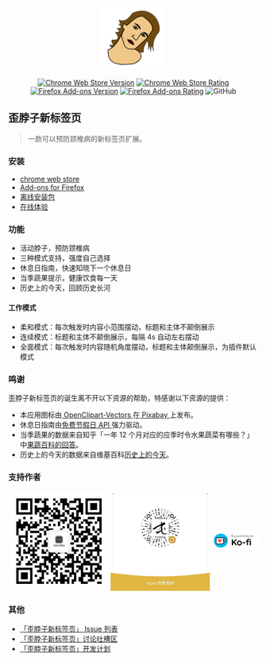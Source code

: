 <p align="center">
  <img width="128" height="128" src="./public/icons/logo128.png" />
</p>
<p align="center">
  <a
    href="https://chrome.google.com/webstore/detail/%E6%AD%AA%E8%84%96%E5%AD%90%E6%96%B0%E6%A0%87%E7%AD%BE%E9%A1%B5/ackimleclkemolnfcfajficenpbnaiba"
    ><img
      alt="Chrome Web Store Version"
      src="https://img.shields.io/chrome-web-store/v/ackimleclkemolnfcfajficenpbnaiba?label=Chrome%20Version"
  /></a>
  <a
    href="https://chrome.google.com/webstore/detail/%E6%AD%AA%E8%84%96%E5%AD%90%E6%96%B0%E6%A0%87%E7%AD%BE%E9%A1%B5/ackimleclkemolnfcfajficenpbnaiba"
  >
    <img
      alt="Chrome Web Store Rating"
      src="https://img.shields.io/chrome-web-store/rating/ackimleclkemolnfcfajficenpbnaiba?label=Chrome%20Rating"
  /></a>
  <a
    href="https://addons.mozilla.org/en-US/firefox/addon/%E6%AD%AA%E8%84%96%E5%AD%90%E6%96%B0%E6%A0%87%E7%AD%BE%E9%A1%B5/"
  >
    <img
      alt="Firefox Add-ons Version"
      src="https://img.shields.io/amo/v/%7B8ff02995-1ecd-4d77-9b1c-f4994f9ae70f%7D?label=Firefox%20Version"
    /></a>
  <a
    href="https://addons.mozilla.org/en-US/firefox/addon/%E6%AD%AA%E8%84%96%E5%AD%90%E6%96%B0%E6%A0%87%E7%AD%BE%E9%A1%B5/"
  >
    <img
      alt="Firefox Add-ons Rating"
      src="https://img.shields.io/amo/rating/%7B8ff02995-1ecd-4d77-9b1c-f4994f9ae70f%7D?label=Firefox%20Rating"
    /></a>
  <img alt="GitHub" src="https://img.shields.io/github/license/dukeluo/wai" />
</p>

## 歪脖子新标签页

> 一款可以预防颈椎病的新标签页扩展。

### 安装

- [chrome web store](https://chrome.google.com/webstore/detail/%E6%AD%AA%E8%84%96%E5%AD%90%E6%96%B0%E6%A0%87%E7%AD%BE%E9%A1%B5/ackimleclkemolnfcfajficenpbnaiba)
- [Add-ons for Firefox](https://addons.mozilla.org/en-US/firefox/addon/%E6%AD%AA%E8%84%96%E5%AD%90%E6%96%B0%E6%A0%87%E7%AD%BE%E9%A1%B5/)
- [离线安装包](https://github.com/DukeLuo/wai/releases)
- [在线体验](https://wai.shaiwang.life/)

### 功能

- 活动脖子，预防颈椎病
- 三种模式支持，强度自己选择
- 休息日指南，快速知晓下一个休息日
- 当季蔬果提示，健康饮食每一天
- 历史上的今天，回顾历史长河

#### 工作模式

- 柔和模式：每次触发时内容小范围摆动，标题和主体不颠倒展示
- 连续模式：标题和主体不颠倒展示，每隔 4s 自动左右摆动
- 全面模式：每次触发时内容随机角度摆动，标题和主体颠倒展示，为插件默认模式

### 鸣谢

歪脖子新标签页的诞生离不开以下资源的帮助，特感谢以下资源的提供：

- 本应用图标由<a href="https://pixabay.com/zh/users/openclipart-vectors-30363/?utm_source=link-attribution&amp;utm_medium=referral&amp;utm_campaign=image&amp;utm_content=147345"> OpenClipart-Vectors </a>在<a href="https://pixabay.com/zh/?utm_source=link-attribution&amp;utm_medium=referral&amp;utm_campaign=image&amp;utm_content=147345"> Pixabay </a>上发布。
- 休息日指南由[免费节假日 API ](https://timor.tech/api/holiday)强力驱动。
- 当季蔬果的数据来自知乎「一年 12 个月对应的应季时令水果蔬菜有哪些？」中[果蔬百科的回答](https://www.zhihu.com/question/21026884/answer/243125996)。
- 历史上的今天的数据来自维基百科[历史上的今天](https://zh.m.wikipedia.org/zh-cn/%E5%8E%86%E5%8F%B2%E4%B8%8A%E7%9A%84%E4%BB%8A%E5%A4%A9)。

### 支持作者

<div style="display: flex; align-items: center">
<img style="margin: 2px" width="200" height="200" src="./.github/assets/ByteLaughs.webp">
<img style="margin: 2px" width="200" height="200" src="./.github/assets/donation.webp">
<a href="https://ko-fi.com/huanluo"><img style="margin: 2px" width="200" src="./.github/assets/ko-fi.webp"></a>
</div>

### 其他

- [「歪脖子新标签页」 Issue 列表](https://github.com/DukeLuo/wai/issues)
- [「歪脖子新标签页」讨论吐槽区](https://github.com/DukeLuo/wai/discussions)
- [「歪脖子新标签页」开发计划](https://github.com/users/DukeLuo/projects/2)
